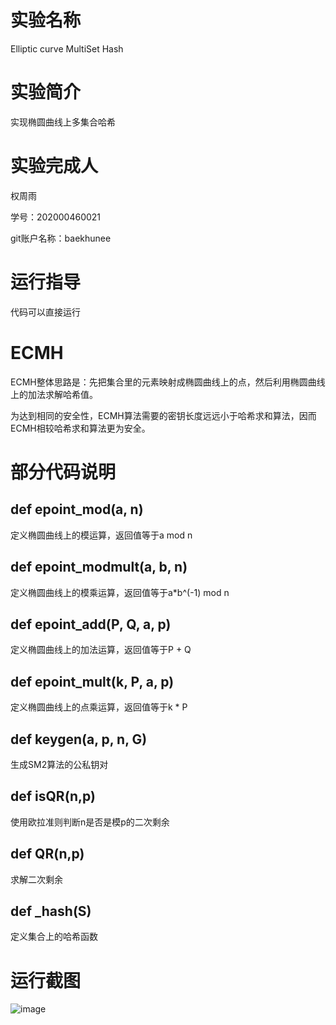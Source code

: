 # 实验名称
Elliptic curve MultiSet Hash

# 实验简介

实现椭圆曲线上多集合哈希

# 实验完成人
权周雨 

学号：202000460021 

git账户名称：baekhunee

# 运行指导

代码可以直接运行

# ECMH
  ECMH整体思路是：先把集合里的元素映射成椭圆曲线上的点，然后利用椭圆曲线上的加法求解哈希值。
  
  为达到相同的安全性，ECMH算法需要的密钥长度远远小于哈希求和算法，因而ECMH相较哈希求和算法更为安全。

# 部分代码说明
## def epoint_mod(a, n)
定义椭圆曲线上的模运算，返回值等于a mod n

## def epoint_modmult(a, b, n)
定义椭圆曲线上的模乘运算，返回值等于a*b^(-1) mod n

## def epoint_add(P, Q, a, p)
定义椭圆曲线上的加法运算，返回值等于P + Q

## def epoint_mult(k, P, a, p)
定义椭圆曲线上的点乘运算，返回值等于k * P

## def keygen(a, p, n, G)
生成SM2算法的公私钥对

## def isQR(n,p)
使用欧拉准则判断n是否是模p的二次剩余

## def QR(n,p)
求解二次剩余

## def _hash(S)
定义集合上的哈希函数

# 运行截图

![image](https://user-images.githubusercontent.com/105578152/180969079-60437d01-f23b-499f-9f6f-0abbfb1ce2e6.png)
